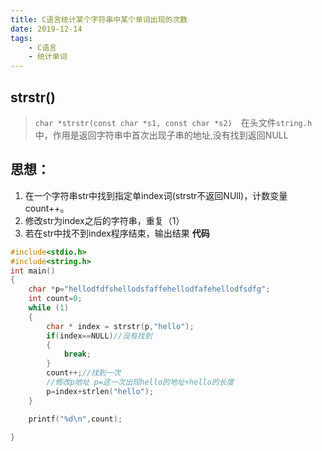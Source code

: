 ```yaml
---
title: C语言统计某个字符串中某个单词出现的次数
date: 2019-12-14
tags: 
    - C语言
    - 统计单词
---
```

## strstr()
> `char *strstr(const char *s1, const char *s2)`　在头文件`string.h`中，作用是返回字符串中首次出现子串的地址,没有找到返回NULL

## 思想：
1. 在一个字符串str中找到指定单index词(strstr不返回NUll)，计数变量count++。
2. 修改str为index之后的字符串，重复（1）
3. 若在str中找不到index程序结束，输出结果
**代码**

```c
#include<stdio.h>
#include<string.h>
int main()
{
    char *p="hellodfdfshellodsfaffehellodfafehellodfsdfg";
    int count=0;
    while (1)
    {
        char * index = strstr(p,"hello");
        if(index==NULL)//没有找到
        {
            break;
        }
        count++;//找到一次
        //修改p地址 p=这一次出现hello的地址+hello的长度
        p=index+strlen("hello");
    }

    printf("%d\n",count);
    
}
```



